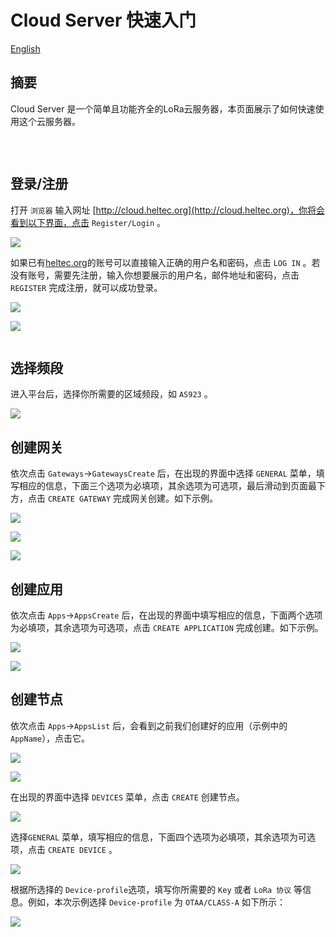 # Cloud Server 快速入门

[English](https://cloud-platform-docs.readthedocs.io/en/latest/quick_start.html)

## 摘要

Cloud Server 是一个简单且功能齐全的LoRa云服务器，本页面展示了如何快速使用这个云服务器。

```Tip:: 官网账号，论坛账号，云服务器账号，激活后均能登录

```

&nbsp;

## 登录/注册

打开 ``浏览器`` 输入网址 [http://cloud.heltec.org](http://cloud.heltec.org)，你将会看到以下界面，点击 ``Register/Login`` 。

![](img/quick_start/01.png)

如果已有[heltec.org](https://heltec.org)的账号可以直接输入正确的用户名和密码，点击 ``LOG IN`` 。若没有账号，需要先注册，输入你想要展示的用户名，邮件地址和密码，点击 ``REGISTER`` 完成注册，就可以成功登录。

![](./img/quick_start/02.png)

![](./img/quick_start/03.png)
```Tip:: 如果注册成功后依然无法登录，可以尝试退出账号重新登录

```

## 选择频段

进入平台后，选择你所需要的区域频段，如 ``AS923`` 。

![](./img/quick_start/04.png)

## 创建网关

依次点击 ``Gateways``->``GatewaysCreate`` 后，在出现的界面中选择 ``GENERAL`` 菜单，填写相应的信息，下面三个选项为必填项，其余选项为可选项，最后滑动到页面最下方，点击 ``CREATE GATEWAY`` 完成网关创建。如下示例。

![](./img/quick_start/05.png)

![](./img/quick_start/06.png)

![](./img/quick_start/07.png)



## 创建应用

依次点击 ``Apps``->``AppsCreate`` 后，在出现的界面中填写相应的信息，下面两个选项为必填项，其余选项为可选项，点击 ``CREATE APPLICATION`` 完成创建。如下示例。

![](./img/quick_start/09.png)

![](./img/quick_start/11.png)

## 创建节点

依次点击 ``Apps``->``AppsList`` 后，会看到之前我们创建好的应用（示例中的``AppName``），点击它。

![](./img/quick_start/12.png)

![](./img/quick_start/13.png)

在出现的界面中选择 ``DEVICES`` 菜单，点击 ``CREATE`` 创建节点。

![](./img/quick_start/14.png)

选择``GENERAL`` 菜单，填写相应的信息，下面四个选项为必填项，其余选项为可选项，点击 ``CREATE DEVICE`` 。

![](./img/quick_start/15.png)



根据所选择的 ``Device-profile``选项，填写你所需要的 ``Key`` 或者 ``LoRa 协议`` 等信息。例如，本次示例选择 ``Device-profile`` 为 ``OTAA/CLASS-A`` 如下所示：

![](./img/quick_start/17.png)

```

```